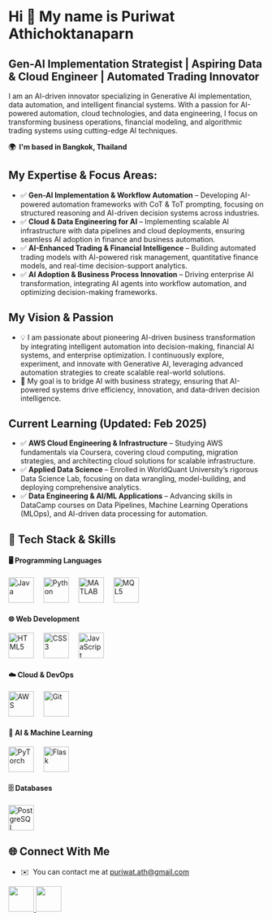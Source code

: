 Hi 👋 My name is Puriwat Athichoktanaparn
=========================================

Gen-AI Implementation Strategist | Aspiring Data & Cloud Engineer | Automated Trading Innovator
-----------------------------------------------------------------------------------------------

I am an AI-driven innovator specializing in Generative AI implementation, data automation, and intelligent financial systems. With a passion for AI-powered automation, cloud technologies, and data engineering, I focus on transforming business operations, financial modeling, and algorithmic trading systems using cutting-edge AI techniques.

**🌍  I'm based in Bangkok, Thailand**

## **My Expertise & Focus Areas:**
* ✅ **Gen-AI Implementation & Workflow Automation** – Developing AI-powered automation frameworks with CoT & ToT prompting, focusing on structured reasoning and AI-driven decision systems across industries.
* ✅ **Cloud & Data Engineering for AI** – Implementing scalable AI infrastructure with data pipelines and cloud deployments, ensuring seamless AI adoption in finance and business automation.
* ✅ **AI-Enhanced Trading & Financial Intelligence** – Building automated trading models with AI-powered risk management, quantitative finance models, and real-time decision-support analytics.
* ✅ **AI Adoption & Business Process Innovation** – Driving enterprise AI transformation, integrating AI agents into workflow automation, and optimizing decision-making frameworks.

## **My Vision & Passion**
* 💡 I am passionate about pioneering AI-driven business transformation by integrating intelligent automation into decision-making, financial AI systems, and enterprise optimization. I continuously explore, experiment, and innovate with Generative AI, leveraging advanced automation strategies to create scalable real-world solutions.
* 🚀 My goal is to bridge AI with business strategy, ensuring that AI-powered systems drive efficiency, innovation, and data-driven decision intelligence.

## **Current Learning (Updated: Feb 2025)**
* ✅ **AWS Cloud Engineering & Infrastructure** – Studying AWS fundamentals via Coursera, covering cloud computing, migration strategies, and architecting cloud solutions for scalable infrastructure.
* ✅ **Applied Data Science** – Enrolled in WorldQuant University’s rigorous Data Science Lab, focusing on data wrangling, model-building, and deploying comprehensive analytics.
* ✅ **Data Engineering & AI/ML Applications** – Advancing skills in DataCamp courses on Data Pipelines, Machine Learning Operations (MLOps), and AI-driven data processing for automation.

## 🚀 Tech Stack & Skills

#### **🖥️ Programming Languages**
<p align="left">
  <a href="https://www.java.com/" target="_blank"><img src="https://raw.githubusercontent.com/danielcranney/readme-generator/main/public/icons/skills/java-colored.svg" width="50" height="50" alt="Java" title="Java - OOP & Backend Development" style="margin-right: 15px;"/></a> 
  <a href="https://www.python.org/" target="_blank"><img src="https://raw.githubusercontent.com/danielcranney/readme-generator/main/public/icons/skills/python-colored.svg" width="50" height="50" alt="Python" title="Python - AI, ML, and Data Engineering" style="margin-right: 15px;"/></a> 
  <a href="https://www.mathworks.com/products/matlab.html" target="_blank"><img src="https://upload.wikimedia.org/wikipedia/commons/2/21/Matlab_Logo.png" width="50" height="50" alt="MATLAB" title="MATLAB - Numerical Computing & Simulations" style="margin-right: 15px;"/></a> 
  <a href="https://www.mql5.com/en/" target="_blank"><img src="https://upload.wikimedia.org/wikipedia/commons/b/b1/MQL5_Community_Logo.png" width="50" height="50" alt="MQL5" title="MQL5 - Algorithmic Trading & Financial Analysis" style="margin-right: 15px;"/></a>
</p>

#### **🌐 Web Development**
<p align="left">
  <a href="https://developer.mozilla.org/en-US/docs/Glossary/HTML5" target="_blank"><img src="https://raw.githubusercontent.com/danielcranney/readme-generator/main/public/icons/skills/html5-colored.svg" width="50" height="50" alt="HTML5" title="HTML5 - Web Structure & Markup" style="margin-right: 15px;"/></a> 
  <a href="https://www.w3.org/TR/CSS/#css" target="_blank"><img src="https://raw.githubusercontent.com/danielcranney/readme-generator/main/public/icons/skills/css3-colored.svg" width="50" height="50" alt="CSS3" title="CSS3 - Styling & Design" style="margin-right: 15px;"/></a>
  <a href="https://developer.mozilla.org/en-US/docs/Web/JavaScript" target="_blank"><img src="https://raw.githubusercontent.com/danielcranney/readme-generator/main/public/icons/skills/javascript-colored.svg" width="50" height="50" alt="JavaScript" title="JavaScript - Frontend Development & Dynamic Web Pages" style="margin-right: 15px;"/></a>
</p>

#### **☁️ Cloud & DevOps**
<p align="left">
  <a href="https://aws.amazon.com/" target="_blank"><img src="https://raw.githubusercontent.com/danielcranney/readme-generator/main/public/icons/skills/aws-colored.svg" width="50" height="50" alt="AWS" title="Amazon Web Services (AWS) - Cloud Computing & Deployment" style="margin-right: 15px;"/></a> 
  <a href="https://git-scm.com/" target="_blank"><img src="https://raw.githubusercontent.com/danielcranney/readme-generator/main/public/icons/skills/git-colored.svg" width="50" height="50" alt="Git" title="Git - Version Control & Collaboration" style="margin-right: 15px;"/></a>
</p>

#### **🤖 AI & Machine Learning**
<p align="left">
  <a href="https://pytorch.org/" target="_blank"><img src="https://raw.githubusercontent.com/danielcranney/readme-generator/main/public/icons/skills/pytorch-colored.svg" width="50" height="50" alt="PyTorch" title="PyTorch - Deep Learning Framework" style="margin-right: 15px;"/></a> 
  <a href="https://flask.palletsprojects.com/" target="_blank"><img src="https://raw.githubusercontent.com/danielcranney/readme-generator/main/public/icons/skills/flask-colored.svg" width="50" height="50" alt="Flask" title="Flask - Web Framework for Python AI APIs" style="margin-right: 15px;"/></a>
</p>

#### **🗄️ Databases**
<p align="left">
  <a href="https://www.postgresql.org/" target="_blank"><img src="https://raw.githubusercontent.com/danielcranney/readme-generator/main/public/icons/skills/postgresql-colored.svg" width="50" height="50" alt="PostgreSQL" title="PostgreSQL - Relational Database" style="margin-right: 15px;"/></a>
</p>

## **🌐 Connect With Me**

* ✉️  You can contact me at [puriwat.ath@gmail.com](mailto:puriwat.ath@gmail.com)

<p align="left"> 
  <a href="https://www.github.com/PuriwatATH" target="_blank">
    <img src="https://raw.githubusercontent.com/danielcranney/readme-generator/main/public/icons/socials/github.svg" width="50" height="50" />
  </a> 
  <a href="https://www.linkedin.com/in/puriwatathichoktanaparn/" target="_blank">
    <img src="https://raw.githubusercontent.com/danielcranney/readme-generator/main/public/icons/socials/linkedin.svg" width="50" height="50" />
  </a>
</p>
